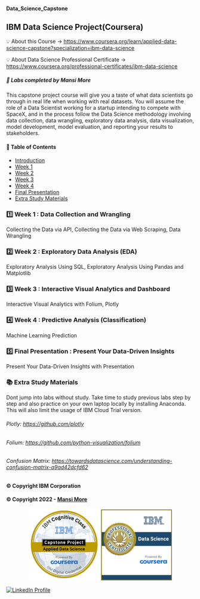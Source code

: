 #### Data_Science_Capstone
## IBM Data Science Project(Coursera)

💡 About this Course ->
https://www.coursera.org/learn/applied-data-science-capstone?specialization=ibm-data-science

💡 About Data Science Professional Certificate ->
https://www.coursera.org/professional-certificates/ibm-data-science

##### 🎉 Labs completed by Mansi More

This capstone project course will give you a taste of what data scientists go through in real life when working with real datasets. You will assume the role of a Data Scientist working for a startup intending to compete with SpaceX, and in the process follow the Data Science methodology involving data collection, data wrangling, exploratory data analysis, data visualization, model development, model evaluation, and reporting your results to stakeholders.


#### 📝 Table of Contents

- [Introduction](#introduction)
- [Week 1](#week1)
- [Week 2](#week2)
- [Week 3](#week3)
- [Week 4](#week4)
- [Final Presentation](#Capstone_Presentation)
- [Extra Study Materials](#extra_study)


### 1️⃣ Week 1 : Data Collection and Wrangling

Collecting the Data via API, 
Collecting the Data via Web Scraping, 
Data Wrangling

### 2️⃣ Week 2 : Exploratory Data Analysis (EDA)

Exploratory Analysis Using SQL, 
Exploratory Analysis Using Pandas and Matplotlib

### 3️⃣ Week 3 : Interactive Visual Analytics and Dashboard

Interactive Visual Analytics with Folium, 
Plotly

### 4️⃣ Week 4 : Predictive Analysis (Classification)

Machine Learning Prediction

### 5️⃣ Final Presentation : Present Your Data-Driven Insights

Present Your Data-Driven Insights with Presentation


### 📚 Extra Study Materials
Dont jump into labs without study. Take time to study previous labs step by step and also practice on your own laptop locally by installing Anaconda. This will also limit the usage of IBM Cloud Trial version.

 ###### Plotly: https://github.com/plotly                                                                                                                                
###### Folium: https://github.com/python-visualization/folium                                                                                                                       
###### Confusion Matrix: https://towardsdatascience.com/understanding-confusion-matrix-a9ad42dcfd62

#### © Copyright IBM Corporation

#### © Copyright 2022 - [Mansi More](https://github.com/MansiMore99)

<p align="center"><a href="https://www.credly.com/badges/3907882b-dfd7-45c3-b024-438ac2c7854b/public_url"><img src="https://github.com/MansiMore99/Data_Science_Capstone/blob/main/SpaceX-Data-Science-Project-master/Certificate_badge/applied-data-science-capstone.png" alt="IBM Applied Data Science Capstone Project" width="190px"/></a> <a href="https://www.credly.com/badges/e6bfe69a-f040-481b-81da-bc80379e9e29/public_url"><img src="https://github.com/MansiMore99/Data_Science_Capstone/blob/main/SpaceX-Data-Science-Project-master/Certificate_badge/data-science-professional-certificate.png" alt="Data Science Professional Certificate" width="190px" padding="20px" /></a> </p>

<a href="https://www.linkedin.com/in/mansi-more-0943/"> ![LinkedIn Profile](https://img.shields.io/badge/LinkedIn-0077B5?style=for-the-badge&logo=linkedin&logoColor=white) </a>

